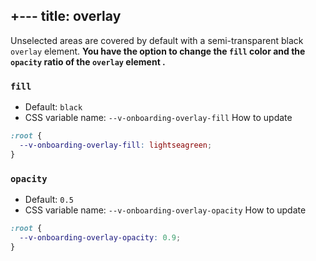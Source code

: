 +---
title: overlay
---
Unselected areas are covered by default with a semi-transparent black `overlay` element. **You have the option to change the `fill` color and the `opacity` ratio of the `overlay` element .**

### `fill`
- Default: `black`
- CSS variable name: `--v-onboarding-overlay-fill`
How to update
```css
:root {
  --v-onboarding-overlay-fill: lightseagreen;
}
```

### `opacity`
- Default: `0.5`
- CSS variable name: `--v-onboarding-overlay-opacity`
How to update
```css
:root {
  --v-onboarding-overlay-opacity: 0.9;
}
```
